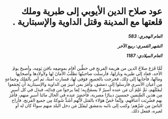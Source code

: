 <h1 dir="rtl">عود صلاح الدين الأيوبي إلى طبرية وملك قلعتها مع المدينة وقتل الداوية والإسبتارية .</h1>

<h5 dir="rtl">العام الهجري:  583

الشهر القمري: ربيع الآخر

العام الميلادي: 1187</h5>

<p dir="rtl">لَمَّا فَرَغ صلاحُ الدين من هزيمة الفرنجِ في حطِّين أقام بموضِعِه باقيَ يَومِه، وأصبحَ يومُ الأحد، فعاد إلى طبرية ونازلها، فأرسلت صاحبتُها تطلُبُ الأمانَ لها ولأولادها وأصحابِها ومالها، فأجابها إلى ذلك، فخرجت بالجميعِ، فوَفى لها، فسارت آمنةً، ثم أمر بالمَلِك وجماعةٍ مِن أعيان الأسرى فأُرسلوا إلى دمشق، وأمَرَ بمن أُسِرَ مِن الداوية والإسبتارية أن يُجمَعوا ليقتُلَهم، ثمَّ عَلِمَ أن مَن عنده أسيرٌ لا يسمَحُ به؛ لِما يرجوا من فِدائِه، فبذل في كل أسيرٍ مِن هذين الصِّنفينِ خمسينَ دينارًا مصرية، فأُحضِرَ عنده في الحال مائتا أسيرٍ منهم، فأمَرَ بهم فضُرِبَت أعناقهم، وإنَّما خَصَّ هؤلاء بالقتل لأنَّهم أشَدُّ شَوكةً مِن جميع الفرنج، فأراح الناسَ مِن شَرِّهم؛ وكتب إلى نائبه بدمشق ليقتُلَ مَن دخل البلد منهم سواءٌ كان له أو لغيره، ففعل ذلك.</p></br>
